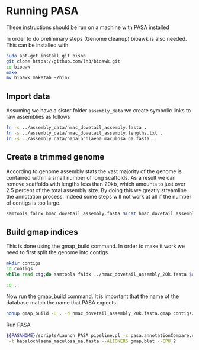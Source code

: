 # Running PASA

These instructions should be run on a machine with PASA installed

In order to do preliminary steps (Genome cleanup) bioawk is also needed. This can be installed with

```bash
sudo apt-get install git bison
git clone https://github.com/lh3/bioawk.git
cd bioawk
make
mv bioawk maketab ~/bin/
```

## Import data

Assuming we have a sister folder `assembly_data` we create symbolic links to raw assemblies as follows

```bash
ln -s ../assembly_data/hmac_dovetail_assembly.fasta .
ln -s ../assembly_data/hmac_dovetail_assembly.lengths.txt .
ln -s ../assembly_data/hapalochlaena_maculosa_na.fasta .
```

## Create a trimmed genome

According to genome assembly stats the vast majority of the genome is contained within a small number of long scaffolds. As a result we can remove scaffolds with lengths less than 20kb, which amounts to just over 2.5 percent of the total assembly size. By doing this we greatly streamline the annotation process. Indeed some steps will not work at all if the number of contigs is too large.

```bash
samtools faidx hmac_dovetail_assembly.fasta $(cat hmac_dovetail_assembly.lengths.txt | awk '$2>20000 {print $1}' | tr '\n' ' ') > hmac_dovetail_assembly_20k.fasta
```

## Build gmap indices

This is done using the gmap_build command.  In order to make it work we need to first split the genome into contigs

```bash
mkdir contigs
cd contigs
while read ctg;do samtools faidx ../hmac_dovetail_assembly_20k.fasta $ctg > ${ctg}.fasta;done < <(cat ../hmac_dovetail_assembly_20k.fasta | bioawk -c fastx '{print $name}')

cd ..
```

Now run the gmap_build command.  It is important that the name of the database match the name that PASA expects

```bash
nohup gmap_build -D . -d hmac_dovetail_assembly_20k.fasta.gmap contigs/*.fasta > gmap_build.log &
```


Run PASA

```bash
${PASAHOME}/scripts/Launch_PASA_pipeline.pl -c pasa.annotationCompare.conf -C -R -g hmac_dovetail_assembly.fasta \
 -t hapalochlaena_maculosa_na.fasta --ALIGNERS gmap,blat --CPU 2
 ```


